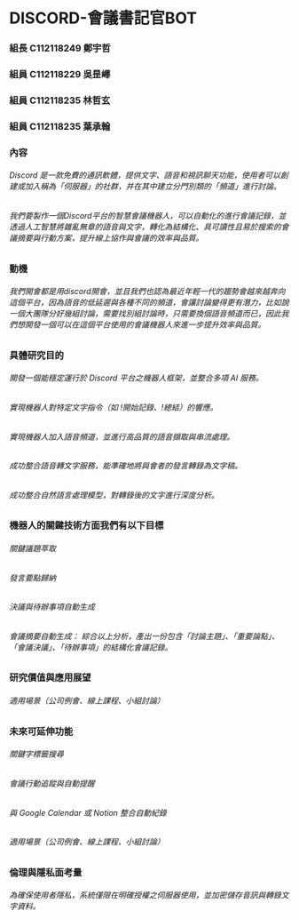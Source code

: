# DISCORD-會議書記官BOT

### 組長 C112118249 鄭宇哲

### 組員 C112118229 吳昰嶧

### 組員 C112118235 林哲玄

### 組員 C112118235 葉承翰

### 內容
###### Discord 是一款免費的通訊軟體，提供文字、語音和視訊聊天功能，使用者可以創建或加入稱為「伺服器」的社群，并在其中建立分門別類的「頻道」進行討論。

###### 我們要製作一個Discord平台的智慧會議機器人，可以自動化的進行會議記錄，並透過人工智慧將雜亂無章的語音與文字，轉化為結構化、具可讀性且易於搜索的會議摘要與行動方案，提升線上協作與會議的效率與品質。

### 動機
###### 我們開會都是用discord開會，並且我們也認為最近年輕一代的趨勢會越來越奔向這個平台，因為語音的低延遲與各種不同的頻道，會讓討論變得更有潛力，比如說一個大團隊分好幾組討論，需要找別組討論時，只需要換個語音頻道而已，因此我們想開發一個可以在這個平台使用的會議機器人來進一步提升效率與品質。
### 具體研究目的
###### 開發一個能穩定運行於 Discord 平台之機器人框架，並整合多項 AI 服務。
###### 實現機器人對特定文字指令（如 !開始記錄、!總結）的響應。
###### 實現機器人加入語音頻道，並進行高品質的語音擷取與串流處理。
###### 成功整合語音轉文字服務，能準確地將與會者的發言轉錄為文字稿。
###### 成功整合自然語言處理模型，對轉錄後的文字進行深度分析。

### 機器人的關鍵技術方面我們有以下目標
###### 關鍵議題萃取
###### 發言要點歸納
###### 決議與待辦事項自動生成
###### 會議摘要自動生成： 綜合以上分析，產出一份包含「討論主題」、「重要論點」、「會議決議」、「待辦事項」的結構化會議記錄。

### 研究價值與應用展望
###### 適用場景（公司例會、線上課程、小組討論）

### 未來可延伸功能
###### 關鍵字標籤搜尋
###### 會議行動追蹤與自動提醒
###### 與 Google Calendar 或 Notion 整合自動紀錄
###### 適用場景（公司例會、線上課程、小組討論）

### 倫理與隱私面考量
###### 為確保使用者隱私，系統僅限在明確授權之伺服器使用，並加密儲存音訊與轉錄文字資料。

